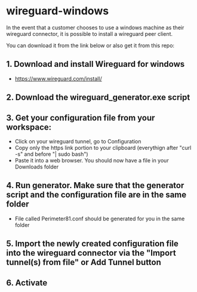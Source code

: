 # wireguard-windows

In the event that a customer chooses to use a windows machine as their wireguard connector, it is possible to install a wireguard peer client.

You can download it from the link below or also get it from this repo:



## 1. Download and install Wireguard for windows
  - https://www.wireguard.com/install/
  
## 2. Download the wireguard_generator.exe script

## 3. Get your configuration file from your workspace:
  - Click on your wireguard tunnel, go to Configuration
  - Copy only the https link portion to your clipboard (everythign after "curl -s" and before "| sudo bash")
  - Paste it into a web browser. You should now have a file in your Downloads folder
  
 ## 4. Run generator. Make sure that the generator script and the configuration file are in the same folder
  - File called Perimeter81.conf should be generated for you in the same folder
  
 ## 5. Import the newly created configuration file into the wireguard connector via the "Import tunnel(s) from file" or Add Tunnel button
 
 ## 6. Activate
